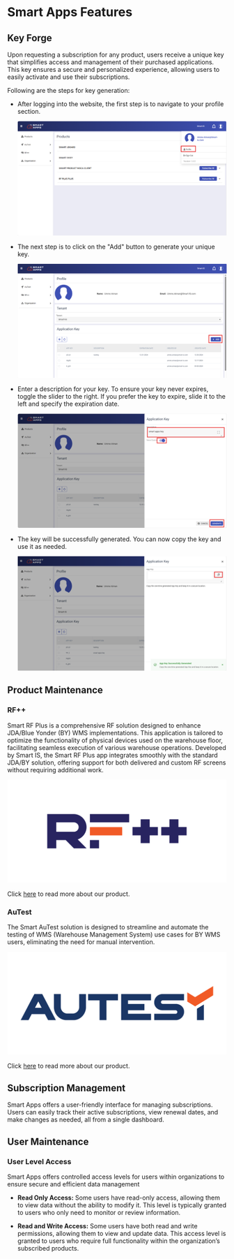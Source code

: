 # Smart Apps Features
  

## Key Forge 

Upon requesting a subscription for any product, users receive a unique key that simplifies access and management of their purchased applications. This key ensures a secure and personalized experience, allowing users to easily activate and use their subscriptions. 

Following are the steps for key generation:
- After logging into the website, the first step is to navigate to your profile section.

  ![profile-key](./.attachments/profile_forkey.png) 

- The next step is to click on the "Add" button to generate your unique key.

  ![profile-key](./.attachments/add_forkey.png) 

- Enter a description for your key. To ensure your key never expires, toggle the slider to the right. If you prefer the key to expire, slide it to the left and specify the expiration date.

  ![profile-key](./.attachments/generate_key.png) 

- The key will be successfully generated. You can now copy the key and use it as needed.

  ![profile-key](./.attachments/key_generated.png) 

## Product Maintenance

### RF++
Smart RF Plus is a comprehensive RF solution designed to enhance JDA/Blue Yonder (BY) WMS implementations. This application is tailored to optimize the functionality of physical devices used on the warehouse floor, facilitating seamless execution of various warehouse operations. Developed by Smart IS, the Smart RF Plus app integrates smoothly with the standard JDA/BY solution, offering support for both delivered and custom RF screens without requiring additional work.

![profile-key](./.attachments/WMS%20Products-06.png) 


Click [here](https://oracularis.github.io/smartrf/#/./readme) to read more about our product. 

### AuTest
The Smart AuTest solution is designed to streamline and automate the testing of WMS (Warehouse Management System) use cases for BY WMS users, eliminating the need for manual intervention.  

![profile-key](./.attachmentS/WMS%20Products-01.png) 

Click [here](https://oracularis.github.io/autest/#/./readme) to read more about our product. 


## Subscription Management
Smart Apps offers a user-friendly interface for managing subscriptions. Users can easily track their active subscriptions, view renewal dates, and make changes as needed, all from a single dashboard. 

## User Maintenance 

### User Level Access 
Smart Apps offers controlled access levels for users within organizations to ensure secure and efficient data management

- **Read Only Access:**  Some users have read-only access, allowing them to view data without the ability to modify it. This level is typically granted to users who only need to monitor or review information.

- **Read and Write Access:** Some users have both read and write permissions, allowing them to view and update data. This access level is granted to users who require full functionality within the organization’s subscribed products.



